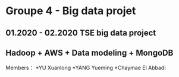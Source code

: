 Groupe 4 - Big data projet
=============================
01.2020 - 02.2020 TSE big data project
----------------------------------------
Hadoop + AWS + Data modeling + MongoDB  
----------------------------------------
Members：
*YU Xuanlong
*YANG Yueming
*Chaymae El Abbadi
